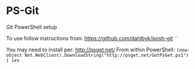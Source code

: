 PS-Git
======

Git PowerShell setup

To use follow instructions from: https://github.com/dahlbyk/posh-git
``

You may need to install per: http://psget.net/
  From within PowerShell:
  `(new-object Net.WebClient).DownloadString("http://psget.net/GetPsGet.ps1") | iex`
